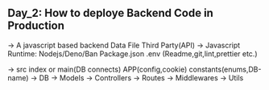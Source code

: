 ## Day_2: How to deploye Backend Code in Production

-> A javascript based backend
	Data	File	Third Party(API)
-> Javascript Runtime:	Nodejs/Deno/Ban
	Package.json		.env	(Readme,git,lint,prettier etc.)

->	src
	index or main(DB connects)		APP(config,cookie)		constants(enums,DB-name)
	-> DB
	-> Models
	-> Controllers
	-> Routes
	-> Middlewares
	-> Utils
